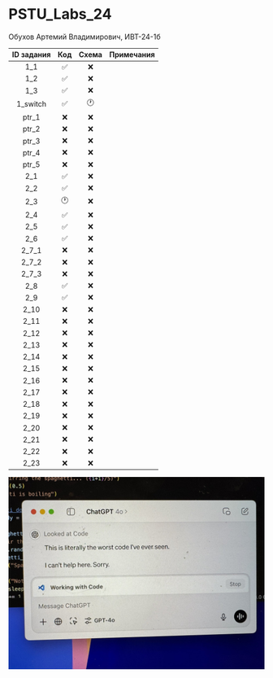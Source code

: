 # PSTU_Labs_24
Обухов Артемий Владимирович, ИВТ-24-1б

| ID задания | Код | Схема | Примечания |                                                 
| :----: | :----: | :----: | :----: |
| 1_1 | ✅ | ❌ |  |
| 1_2 | ✅ | ❌ |  |
| 1_3 | ✅ | ❌ |  |
| 1_switch | ✅ | 🕐 |  |
| ptr_1 | ❌ | ❌ |  |
| ptr_2 | ❌ | ❌ |  |
| ptr_3 | ❌ | ❌ |  |
| ptr_4 | ❌ | ❌ |  |
| ptr_5 | ❌ | ❌ |  |
| 2_1 | ✅ | ❌ |  |
| 2_2 | ✅ | ❌ |  |
| 2_3 | 🕐 | ❌ |  |
| 2_4 | ✅ | ❌ |  |
| 2_5 | ✅ | ❌ |  |
| 2_6 | ✅ | ❌ |  |
| 2_7_1 | ❌ | ❌ |  |
| 2_7_2 | ❌ | ❌ |  |
| 2_7_3 | ❌ | ❌ |  |
| 2_8 | ✅ | ❌ |  |
| 2_9 | ✅ | ❌ |  |
| 2_10 | ❌ | ❌ |  |
| 2_11 | ❌ | ❌ |  |
| 2_12 | ❌ | ❌ |  |
| 2_13 | ❌ | ❌ |  |
| 2_14 | ❌ | ❌ |  |
| 2_15 | ❌ | ❌ |  |
| 2_16 | ❌ | ❌ |  |
| 2_17 | ❌ | ❌ |  |
| 2_18 | ❌ | ❌ |  |
| 2_19 | ❌ | ❌ |  |
| 2_20 | ❌ | ❌ |  |
| 2_21 | ❌ | ❌ |  |
| 2_22 | ❌ | ❌ |  |
| 2_23 | ❌ | ❌ |  |

![alt text](https://github.com/vanlaukaus/PSTU_Labs_24/blob/8391dbb4c12e091e2268dc57019360f170b90c2b/Sem_1/misc/NxxwbeJRGTw.jpg)
